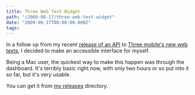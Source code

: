 ```yaml
---
title: Three Web Text Widget
path: "/2009-06-17/three-web-text-widget"
date: "2009-06-17T00:00:00.000Z"
tags:
---
```

In a follow up from my recent <a href="http://jonathancremin.com/2009/06/15/aib-and-three-webtext-php5-apis/">release of an API</a> to <a href="http://webtext.three.ie">Three mobile's new web texts</a>, I decided
to make an accessible interface for myself.

Being a Mac user, the quickest way to make this happen was through the dashboard. It's terribly basic right now, with only two hours or so put into it so far, but it's very usable.

You can get it from <a href="/releases">my releases</a> directory.
